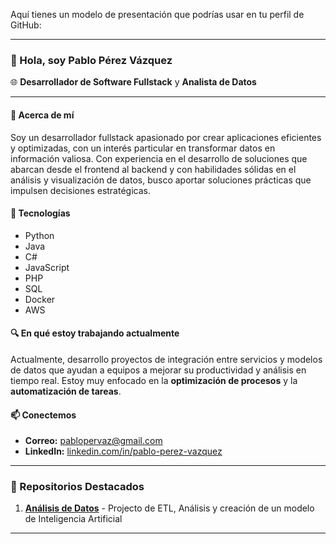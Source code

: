Aquí tienes un modelo de presentación que podrías usar en tu perfil de GitHub:

---

### 👋 Hola, soy **Pablo Pérez Vázquez**

🌐 **Desarrollador de Software Fullstack** y **Analista de Datos**

---

#### 📌 Acerca de mí
Soy un desarrollador fullstack apasionado por crear aplicaciones eficientes y optimizadas, con un interés particular en transformar datos en información valiosa. Con experiencia en el desarrollo de soluciones que abarcan desde el frontend al backend y con habilidades sólidas en el análisis y visualización de datos, busco aportar soluciones prácticas que impulsen decisiones estratégicas.

#### 🚀 Tecnologías
- Python
- Java
- C#
- JavaScript
- PHP
- SQL
- Docker
- AWS

#### 🔍 En qué estoy trabajando actualmente
Actualmente, desarrollo proyectos de integración entre servicios y modelos de datos que ayudan a equipos a mejorar su productividad y análisis en tiempo real. Estoy muy enfocado en la **optimización de procesos** y la **automatización de tareas**.


#### 📫 Conectemos
- **Correo:** [pablopervaz@gmail.com](mailto:pablopervaz@gmail.com)
- **LinkedIn:** [linkedin.com/in/pablo-perez-vazquez](https://www.linkedin.com/in/pablo-perez-vazquez/)

---

### 🚀 Repositorios Destacados
1. **[Análisis de Datos](https://github.com/Panapv/Breast-Cancer)** - Projecto de ETL, Análisis y creación de un modelo de Inteligencia Artificial

---
